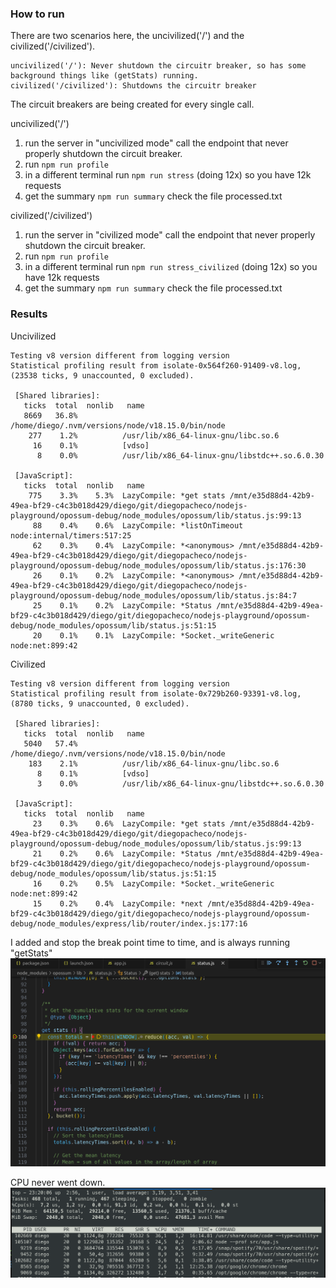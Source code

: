 ### How to run

There are two scenarios here, the uncivilized('/') and the civilized('/civilized').
```
uncivilized('/'): Never shutdown the circuitr breaker, so has some background things like (getStats) running.
civilized('/civilized'): Shutdowns the circuitr breaker
```
The circuit breakers are being created for every single call.


uncivilized('/')
1. run the server in "uncivilized mode" call the endpoint that never properly shutdown the circuit breaker.
2. run `npm run profile`
3. in a different terminal run `npm run stress` (doing 12x) so you have 12k requests
4. get the summary `npm run summary` check the file processed.txt

civilized('/civilized')
1. run the server in "civilized mode" call the endpoint that never properly shutdown the circuit breaker.
2. run `npm run profile`
3. in a different terminal run `npm run stress_civilized` (doing 12x) so you have 12k requests
4. get the summary `npm run summary` check the file processed.txt

### Results

Uncivilized
```
Testing v8 version different from logging version
Statistical profiling result from isolate-0x564f260-91409-v8.log, (23538 ticks, 9 unaccounted, 0 excluded).

 [Shared libraries]:
   ticks  total  nonlib   name
   8669   36.8%          /home/diego/.nvm/versions/node/v18.15.0/bin/node
    277    1.2%          /usr/lib/x86_64-linux-gnu/libc.so.6
     16    0.1%          [vdso]
      8    0.0%          /usr/lib/x86_64-linux-gnu/libstdc++.so.6.0.30

 [JavaScript]:
   ticks  total  nonlib   name
    775    3.3%    5.3%  LazyCompile: *get stats /mnt/e35d88d4-42b9-49ea-bf29-c4c3b018d429/diego/git/diegopacheco/nodejs-playground/opossum-debug/node_modules/opossum/lib/status.js:99:13
     88    0.4%    0.6%  LazyCompile: *listOnTimeout node:internal/timers:517:25
     62    0.3%    0.4%  LazyCompile: *<anonymous> /mnt/e35d88d4-42b9-49ea-bf29-c4c3b018d429/diego/git/diegopacheco/nodejs-playground/opossum-debug/node_modules/opossum/lib/status.js:176:30
     26    0.1%    0.2%  LazyCompile: *<anonymous> /mnt/e35d88d4-42b9-49ea-bf29-c4c3b018d429/diego/git/diegopacheco/nodejs-playground/opossum-debug/node_modules/opossum/lib/status.js:84:7
     25    0.1%    0.2%  LazyCompile: *Status /mnt/e35d88d4-42b9-49ea-bf29-c4c3b018d429/diego/git/diegopacheco/nodejs-playground/opossum-debug/node_modules/opossum/lib/status.js:51:15
     20    0.1%    0.1%  LazyCompile: *Socket._writeGeneric node:net:899:42
```

Civilized
```
Testing v8 version different from logging version
Statistical profiling result from isolate-0x729b260-93391-v8.log, (8780 ticks, 9 unaccounted, 0 excluded).

 [Shared libraries]:
   ticks  total  nonlib   name
   5040   57.4%          /home/diego/.nvm/versions/node/v18.15.0/bin/node
    183    2.1%          /usr/lib/x86_64-linux-gnu/libc.so.6
      8    0.1%          [vdso]
      3    0.0%          /usr/lib/x86_64-linux-gnu/libstdc++.so.6.0.30

 [JavaScript]:
   ticks  total  nonlib   name
     23    0.3%    0.6%  LazyCompile: *get stats /mnt/e35d88d4-42b9-49ea-bf29-c4c3b018d429/diego/git/diegopacheco/nodejs-playground/opossum-debug/node_modules/opossum/lib/status.js:99:13
     21    0.2%    0.6%  LazyCompile: *Status /mnt/e35d88d4-42b9-49ea-bf29-c4c3b018d429/diego/git/diegopacheco/nodejs-playground/opossum-debug/node_modules/opossum/lib/status.js:51:15
     16    0.2%    0.5%  LazyCompile: *Socket._writeGeneric node:net:899:42
     15    0.2%    0.4%  LazyCompile: *next /mnt/e35d88d4-42b9-49ea-bf29-c4c3b018d429/diego/git/diegopacheco/nodejs-playground/opossum-debug/node_modules/express/lib/router/index.js:177:16
```     

I added and stop the break point time to time, and is always running "getStats"
<img src="getStats-runs-everry-1-sec.png"></img>

CPU never went down.
<img src="CPU_dont_go_down.png"></img>